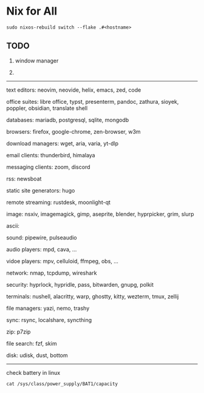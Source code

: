 # Nix for All

```shell
sudo nixos-rebuild switch --flake .#<hostname>
```

## TODO

1. window manager

2.

---

text editors: neovim, neovide, helix, emacs, zed, code

office suites: libre office, typst, presenterm, pandoc, zathura, sioyek, poppler, obsidian, translate shell

databases: mariadb, postgresql, sqlite, mongodb

browsers: firefox, google-chrome, zen-browser, w3m

download managers: wget, aria, varia, yt-dlp

email clients: thunderbird, himalaya

messaging clients: zoom, discord

rss: newsboat

static site generators: hugo

remote streaming: rustdesk, moonlight-qt

image: nsxiv, imagemagick, gimp, aseprite, blender, hyprpicker, grim, slurp

ascii: 

sound: pipewire, pulseaudio

audio players: mpd, cava, ...

vidoe players: mpv, celluloid, ffmpeg, obs, ...

network: nmap, tcpdump, wireshark

security: hyprlock, hypridle, pass, bitwarden, gnupg, polkit

terminals: nushell, alacritty, warp, ghostty, kitty, wezterm, tmux, zellij

file managers: yazi, nemo, trashy

sync: rsync, localshare, syncthing

zip: p7zip

file search: fzf, skim

disk: udisk, dust, bottom

---

check battery in linux
```shell
cat /sys/class/power_supply/BAT1/capacity
```
